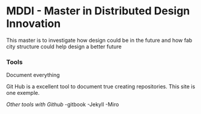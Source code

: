 # MDDI - Master in Distributed Design Innovation
This master is to investigate how design could be in the future and how fab city structure could help design a better future

### Tools
Document everything 

Git Hub is a excellent tool to document true creating repositories. This site is one exemple.

*Other tools with Github*
-gitbook
-Jekyll
-Miro
